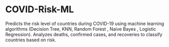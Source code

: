 # COVID-Risk-ML
Predicts the risk level of countries during COVID-19 using machine learning algorithms (Decision Tree, KNN, Random Forest , Naive Bayes , Logistic Regression). Analyzes deaths, confirmed cases, and recoveries to classify countries based on risk.
